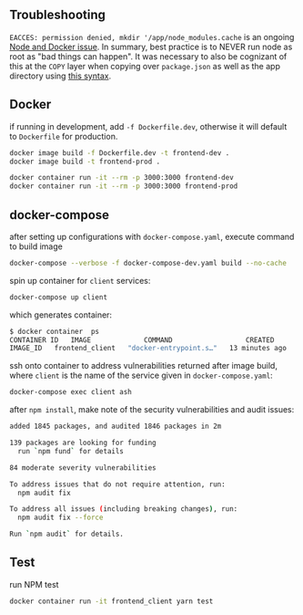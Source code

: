 ## Troubleshooting 
`EACCES: permission denied, mkdir '/app/node_modules.cache` is an ongoing [Node and Docker issue](https://github.com/nodejs/docker-node/issues/740). In summary, best practice is to NEVER run node as root as "bad things can happen". It was necessary to also be cognizant of this at the `COPY` layer when copying over `package.json` as well as the app directory using [this syntax](https://docs.docker.com/engine/reference/builder/#copy).


## Docker

if running in development, add `-f Dockerfile.dev`, otherwise it will default to `Dockerfile` for production.
```bash
docker image build -f Dockerfile.dev -t frontend-dev .
docker image build -t frontend-prod .
```

```bash
docker container run -it --rm -p 3000:3000 frontend-dev
docker container run -it --rm -p 3000:3000 frontend-prod
```

## **docker-compose**

after setting up configurations with `docker-compose.yaml`, execute command to build image
```bash
docker-compose --verbose -f docker-compose-dev.yaml build --no-cache
```

spin up container for `client` services:
```bash
docker-compose up client
```
which generates container: 
```bash
$ docker container  ps
CONTAINER ID   IMAGE             COMMAND                  CREATED          STATUS          PORTS                                       NAMES
IMAGE_ID   frontend_client   "docker-entrypoint.s…"   13 minutes ago   Up 13 minutes   0.0.0.0:3000->3000/tcp, :::3000->3000/tcp   frontend

```

ssh onto container to address vulnerabilities returned after image build, where `client` is the name of the service given in `docker-compose.yaml`:

```bash
docker-compose exec client ash
```


after `npm install`, make note of the security vulnerabilities and audit issues:
```bash
added 1845 packages, and audited 1846 packages in 2m

139 packages are looking for funding
  run `npm fund` for details

84 moderate severity vulnerabilities

To address issues that do not require attention, run:
  npm audit fix

To address all issues (including breaking changes), run:
  npm audit fix --force

Run `npm audit` for details.
```

## Test
run NPM test 

```bash
docker container run -it frontend_client yarn test
```